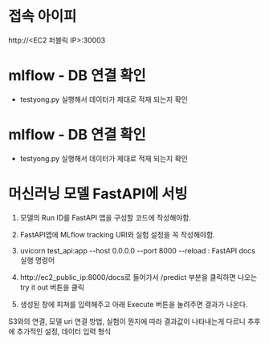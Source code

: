 # 접속 아이피

http://<EC2 퍼블릭 IP>:30003


# mlflow - DB 연결 확인
- testyong.py 실행해서 데이터가 제대로 적재 되는지 확인

# mlflow - DB 연결 확인
- testyong.py 실행해서 데이터가 제대로 적재 되는지 확인

# 머신러닝 모델 FastAPI에 서빙

1. 모델의 Run ID를 FastAPI 앱을 구성할 코드에 작성해야함.

2. FastAPI앱에 MLflow tracking URI와 실험 설정을 꼭 작성해야함.

3. uvicorn test_api:app --host 0.0.0.0 --port 8000 --reload : FastAPI docs 실행 명령어 

4. http://ec2_public_ip:8000/docs로 들어가서 /predict 부분을 클릭하면 나오는 try it out 버튼을 클릭

5. 생성된 창에 피쳐를 입력해주고 아래 Execute 버튼을 눌려주면 결과가 나온다.

S3와의 연결, 모델 uri 연결 방법, 실험이 뭔지에 따라 결과값이 나타내는게 다르니 추후에 추가적인 설정, 데이터 입력 형식